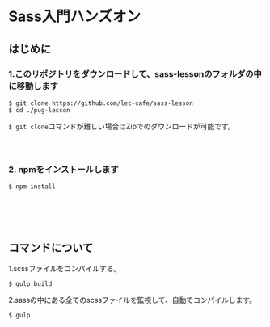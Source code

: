 # Sass入門ハンズオン

## はじめに

### 1\.このリポジトリをダウンロードして、sass-lessonのフォルダの中に移動します

```
$ git clone https://github.com/lec-cafe/sass-lesson
$ cd ./pug-lesson
```

`$ git clone`コマンドが難しい場合はZipでのダウンロードが可能です。  
　  
　

### 2\. npmをインストールします

```
$ npm install
```  
　
  
  　



## コマンドについて

1\.scssファイルをコンパイルする。

```
$ gulp build
```


2\.sassの中にある全てのscssファイルを監視して、自動でコンパイルします。

```
$ gulp
```
